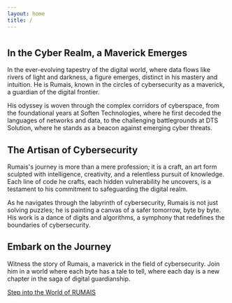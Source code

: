 ```yaml
---
layout: home
title: / 
---
```

<h1><span id="typing-effect"></span></h1>


## In the Cyber Realm, a Maverick Emerges

In the ever-evolving tapestry of the digital world, where data flows like rivers of light and darkness, a figure emerges, distinct in his mastery and intuition. He is Rumais, known in the circles of cybersecurity as a maverick, a guardian of the digital frontier.

His odyssey is woven through the complex corridors of cyberspace, from the foundational years at Soften Technologies, where he first decoded the languages of networks and data, to the challenging battlegrounds at DTS Solution, where he stands as a beacon against emerging cyber threats.

## The Artisan of Cybersecurity

Rumais's journey is more than a mere profession; it is a craft, an art form sculpted with intelligence, creativity, and a relentless pursuit of knowledge. Each line of code he crafts, each hidden vulnerability he uncovers, is a testament to his commitment to safeguarding the digital realm.

As he navigates through the labyrinth of cybersecurity, Rumais is not just solving puzzles; he is painting a canvas of a safer tomorrow, byte by byte. His work is a dance of digits and algorithms, a symphony that redefines the boundaries of cybersecurity.

## Embark on the Journey

Witness the story of Rumais, a maverick in the field of cybersecurity. Join him in a world where each byte has a tale to tell, where each day is a new chapter in the saga of digital guardianship.

[Step into the World of RUMAIS](/about)


